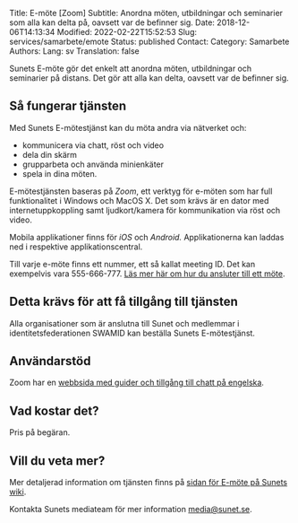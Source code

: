 Title: E-möte [Zoom]
Subtitle: Anordna möten, utbildningar och seminarier som alla kan delta på, oavsett var de befinner sig.
Date: 2018-12-06T14:13:34
Modified: 2022-02-22T15:52:53
Slug: services/samarbete/emote
Status: published
Contact: 
Category: Samarbete
Authors: 
Lang: sv
Translation: false

Sunets E-möte gör det enkelt att anordna möten, utbildningar och seminarier på distans. Det gör att alla kan delta, oavsett var de befinner sig.


Så fungerar tjänsten
--------------------


Med Sunets E-mötestjänst kan du möta andra via nätverket och:


* kommunicera via chatt, röst och video
* dela din skärm
* grupparbeta och använda minienkäter
* spela in dina möten.


E-mötestjänsten baseras på *Zoom*, ett verktyg för e-möten som har full funktionalitet i Windows och MacOS X. Det som krävs är en dator med internetuppkoppling samt ljudkort/kamera för kommunikation via röst och video.


Mobila applikationer finns för *iOS* och *Android.* Applikationerna kan laddas ned i respektive applikationscentral.


Till varje e-möte finns ett nummer, ett så kallat meeting ID. Det kan exempelvis vara 555-666-777. [Läs mer här om hur du ansluter till ett möte](https://wiki.sunet.se/display/emoten/Hur+fungerar+Zoom).


Detta krävs för att få tillgång till tjänsten
---------------------------------------------


Alla organisationer som är anslutna till Sunet och medlemmar i identitetsfederationen SWAMID kan beställa Sunets E-mötestjänst.


Användarstöd
------------


Zoom har en [webbsida med guider och tillgång till chatt på engelska](https://support.zoom.us/hc/en-us).


Vad kostar det?
---------------


Pris på begäran.


Vill du veta mer?
-----------------


Mer detaljerad information om tjänsten finns på [sidan för E-möte på Sunets wiki](https://wiki.sunet.se/display/emoten).


Kontakta Sunets mediateam för mer information [media@sunet.se](mailto:media@sunet.se).


